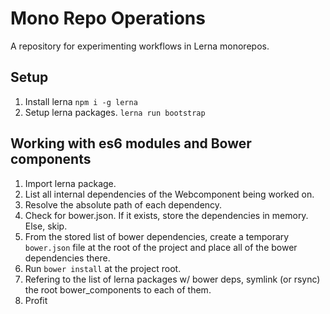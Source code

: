 # Mono Repo Operations

A repository for experimenting workflows in Lerna monorepos.

## Setup
1. Install lerna `npm i -g lerna`
2. Setup lerna packages. `lerna run bootstrap`

## Working with es6 modules and Bower components

1. Import lerna package.
2. List all internal dependencies of the Webcomponent being worked on.
3. Resolve the absolute path of each dependency.
4. Check for bower.json. If it exists, store the dependencies in memory. Else, skip.
5. From the stored list of bower dependencies, create a temporary `bower.json` file at the root of the project and place all of the bower dependencies there.
6. Run `bower install` at the project root.
7. Refering to the list of lerna packages w/ bower deps, symlink (or rsync) the root bower_components to each of them.
8. Profit